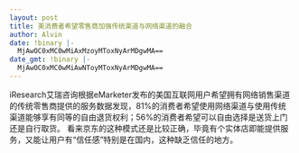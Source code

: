 ```yaml
---
layout: post
title: 美消费者希望零售商加强传统渠道与网络渠道的融合
author: Alvin
date: !binary |-
  MjAwOC0xMC0wMiAxMzoyMToxNyArMDgwMA==
date_gmt: !binary |-
  MjAwOC0xMC0wMiAwNToyMToxNyArMDgwMA==
---
```

iResearch艾瑞咨询根据eMarketer发布的美国互联网用户希望拥有网络销售渠道的传统零售商提供的服务数据发现，81%的消费者希望使用网络渠道与使用传统渠道能够享有同等的自由退货权利；56%的消费者希望可以自由选择是送货上门还是自行取货。
看来京东的这种模式还是比较正确，毕竟有个实体店即能提供服务，又能让用户有“信任感”特别是在国内，这种缺乏信任的地方。

